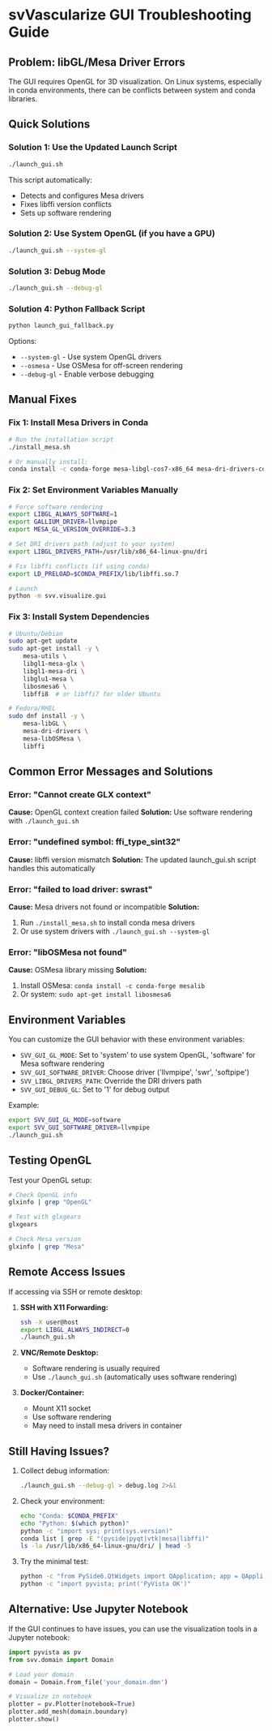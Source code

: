 # svVascularize GUI Troubleshooting Guide

## Problem: libGL/Mesa Driver Errors

The GUI requires OpenGL for 3D visualization. On Linux systems, especially in conda environments, there can be conflicts between system and conda libraries.

## Quick Solutions

### Solution 1: Use the Updated Launch Script
```bash
./launch_gui.sh
```

This script automatically:
- Detects and configures Mesa drivers
- Fixes libffi version conflicts
- Sets up software rendering

### Solution 2: Use System OpenGL (if you have a GPU)
```bash
./launch_gui.sh --system-gl
```

### Solution 3: Debug Mode
```bash
./launch_gui.sh --debug-gl
```

### Solution 4: Python Fallback Script
```bash
python launch_gui_fallback.py
```

Options:
- `--system-gl` - Use system OpenGL drivers
- `--osmesa` - Use OSMesa for off-screen rendering
- `--debug-gl` - Enable verbose debugging

## Manual Fixes

### Fix 1: Install Mesa Drivers in Conda
```bash
# Run the installation script
./install_mesa.sh

# Or manually install:
conda install -c conda-forge mesa-libgl-cos7-x86_64 mesa-dri-drivers-cos7-x86_64 mesalib libffi
```

### Fix 2: Set Environment Variables Manually
```bash
# Force software rendering
export LIBGL_ALWAYS_SOFTWARE=1
export GALLIUM_DRIVER=llvmpipe
export MESA_GL_VERSION_OVERRIDE=3.3

# Set DRI drivers path (adjust to your system)
export LIBGL_DRIVERS_PATH=/usr/lib/x86_64-linux-gnu/dri

# Fix libffi conflicts (if using conda)
export LD_PRELOAD=$CONDA_PREFIX/lib/libffi.so.7

# Launch
python -m svv.visualize.gui
```

### Fix 3: Install System Dependencies
```bash
# Ubuntu/Debian
sudo apt-get update
sudo apt-get install -y \
    mesa-utils \
    libgl1-mesa-glx \
    libgl1-mesa-dri \
    libglu1-mesa \
    libosmesa6 \
    libffi8  # or libffi7 for older Ubuntu

# Fedora/RHEL
sudo dnf install -y \
    mesa-libGL \
    mesa-dri-drivers \
    mesa-libOSMesa \
    libffi
```

## Common Error Messages and Solutions

### Error: "Cannot create GLX context"
**Cause:** OpenGL context creation failed
**Solution:** Use software rendering with `./launch_gui.sh`

### Error: "undefined symbol: ffi_type_sint32"
**Cause:** libffi version mismatch
**Solution:** The updated launch_gui.sh script handles this automatically

### Error: "failed to load driver: swrast"
**Cause:** Mesa drivers not found or incompatible
**Solution:**
1. Run `./install_mesa.sh` to install conda mesa drivers
2. Or use system drivers with `./launch_gui.sh --system-gl`

### Error: "libOSMesa not found"
**Cause:** OSMesa library missing
**Solution:**
1. Install OSMesa: `conda install -c conda-forge mesalib`
2. Or system: `sudo apt-get install libosmesa6`

## Environment Variables

You can customize the GUI behavior with these environment variables:

- `SVV_GUI_GL_MODE`: Set to 'system' to use system OpenGL, 'software' for Mesa software rendering
- `SVV_GUI_SOFTWARE_DRIVER`: Choose driver ('llvmpipe', 'swr', 'softpipe')
- `SVV_LIBGL_DRIVERS_PATH`: Override the DRI drivers path
- `SVV_GUI_DEBUG_GL`: Set to '1' for debug output

Example:
```bash
export SVV_GUI_GL_MODE=software
export SVV_GUI_SOFTWARE_DRIVER=llvmpipe
./launch_gui.sh
```

## Testing OpenGL

Test your OpenGL setup:
```bash
# Check OpenGL info
glxinfo | grep "OpenGL"

# Test with glxgears
glxgears

# Check Mesa version
glxinfo | grep "Mesa"
```

## Remote Access Issues

If accessing via SSH or remote desktop:

1. **SSH with X11 Forwarding:**
   ```bash
   ssh -X user@host
   export LIBGL_ALWAYS_INDIRECT=0
   ./launch_gui.sh
   ```

2. **VNC/Remote Desktop:**
   - Software rendering is usually required
   - Use `./launch_gui.sh` (automatically uses software rendering)

3. **Docker/Container:**
   - Mount X11 socket
   - Use software rendering
   - May need to install mesa drivers in container

## Still Having Issues?

1. Collect debug information:
   ```bash
   ./launch_gui.sh --debug-gl > debug.log 2>&1
   ```

2. Check your environment:
   ```bash
   echo "Conda: $CONDA_PREFIX"
   echo "Python: $(which python)"
   python -c "import sys; print(sys.version)"
   conda list | grep -E "(pyside|pyqt|vtk|mesa|libffi)"
   ls -la /usr/lib/x86_64-linux-gnu/dri/ | head -5
   ```

3. Try the minimal test:
   ```bash
   python -c "from PySide6.QtWidgets import QApplication; app = QApplication([]); print('Qt OK')"
   python -c "import pyvista; print('PyVista OK')"
   ```

## Alternative: Use Jupyter Notebook

If the GUI continues to have issues, you can use the visualization tools in a Jupyter notebook:

```python
import pyvista as pv
from svv.domain import Domain

# Load your domain
domain = Domain.from_file('your_domain.dmn')

# Visualize in notebook
plotter = pv.Plotter(notebook=True)
plotter.add_mesh(domain.boundary)
plotter.show()
```